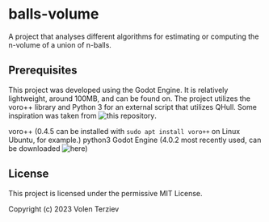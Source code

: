 # balls-volume
A project that analyses different algorithms for estimating or computing the n-volume of a union of n-balls.

## Prerequisites

This project was developed using the Godot Engine. It is relatively lightweight, around 100MB, and can be found on. The project utilizes the voro++ library and Python 3 for an external script that utilizes QHull. Some inspiration was taken from ![this repository](https://gist.github.com/marmakoide/45d5389252683ae09c2df49d0548a627).

voro++ (0.4.5 can be installed with `sudo apt install voro++` on Linux Ubuntu, for example.)
python3
Godot Engine (4.0.2 most recently used, can be downloaded ![here](https://godotengine.org/download/))

## License

This project is licensed under the permissive MIT License.

Copyright (c) 2023 Volen Terziev
